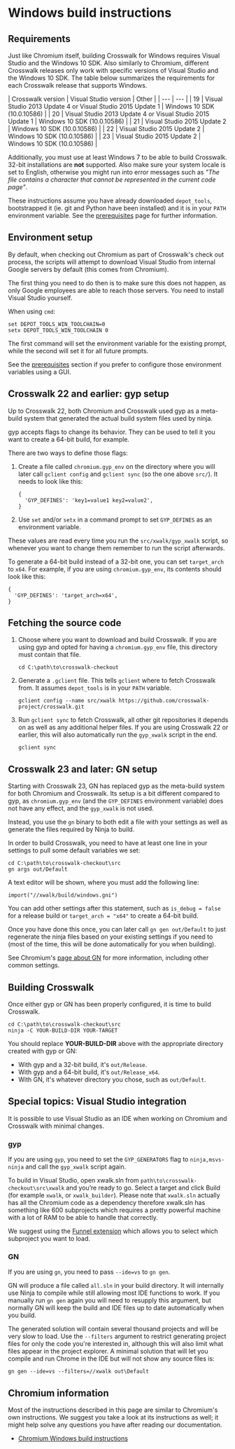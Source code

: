 # Windows build instructions

## Requirements

Just like Chromium itself, building Crosswalk for Windows requires Visual Studio and the Windows 10 SDK. Also similarly to Chromium, different Crosswalk releases only work with specific versions of Visual Studio and the Windows 10 SDK. The table below summarizes the requirements for each Crosswalk release that supports Windows.

| Crosswalk version | Visual Studio version | Other |
| --- | --- |
| 19 | Visual Studio 2013 Update 4 or Visual Studio 2015 Update 1 | Windows 10 SDK (10.0.10586) |
| 20 | Visual Studio 2013 Update 4 or Visual Studio 2015 Update 1 | Windows 10 SDK (10.0.10586) |
| 21 | Visual Studio 2015 Update 2 | Windows 10 SDK (10.0.10586) |
| 22 | Visual Studio 2015 Update 2 | Windows 10 SDK (10.0.10586) |
| 23 | Visual Studio 2015 Update 2 | Windows 10 SDK (10.0.10586) |

Additionally, you must use at least Windows 7 to be able to build Crosswalk.
32-bit installations are **not** supported. Also make sure your system locale
is set to English, otherwise you might run into error messages such as _"The
file contains a character that cannot be represented in the current code
page"_.

These instructions assume you have already downloaded `depot_tools`,
bootstrapped it (ie. git and Python have been installed) and it is in your
`PATH` environment variable. See the [prerequisites](prerequisites.html) page
for further information.

## Environment setup

By default, when checking out Chromium as part of Crosswalk's check out
process, the scripts will attempt to download Visual Studio from internal
Google servers by default (this comes from Chromium).

The first thing you need to do then is to make sure this does not happen, as
only Google employees are able to reach those servers. You need to install
Visual Studio yourself.

When using `cmd`:

    set DEPOT_TOOLS_WIN_TOOLCHAIN=0
    setx DEPOT_TOOLS_WIN_TOOLCHAIN 0

The first command will set the environment variable for the existing prompt,
while the second will set it for all future prompts.

See the [prerequisites](prerequisites.html) section if you prefer to configure
those environment variables using a GUI.

## Crosswalk 22 and earlier: gyp setup

Up to Crosswalk 22, both Chromium and Crosswalk used gyp as a meta-build system
that generated the actual build system files used by ninja.

gyp accepts flags to change its behavior. They can be used to tell it you want
to create a 64-bit build, for example.

There are two ways to define those flags:

1. Create a file called `chromium.gyp_env` on the directory where you will
   later call `gclient config` and `gclient sync` (so the one above `src/`).
   It needs to look like this:

    ```
    {
      'GYP_DEFINES': 'key1=value1 key2=value2',
    }
    ```

1. Use `set` and/or `setx` in a command prompt to set `GYP_DEFINES` as an
   environment variable.

These values are read every time you run the `src/xwalk/gyp_xwalk` script, so
whenever you want to change them remember to run the script afterwards.

To generate a 64-bit build instead of a 32-bit one, you can set `target_arch`
to `x64`. For example, if you are using `chromium.gyp_env`, its contents should
look like this:

```
{
  'GYP_DEFINES': 'target_arch=x64',
}
```

## Fetching the source code

1. Choose where you want to download and build Crosswalk. If you are using gyp
   and opted for having a `chromium.gyp_env` file, this directory must contain
   that file.

   ```
   cd C:\path\to\crosswalk-checkout
   ```

1. Generate a `.gclient` file. This tells `gclient` where to fetch Crosswalk
   from. It assumes `depot_tools` is in your `PATH` variable.

    ```
    gclient config --name src/xwalk https://github.com/crosswalk-project/crosswalk.git
    ```

1. Run `gclient sync` to fetch Crosswalk, all other git repositories it depends
   on as well as any additional helper files. If you are using Crosswalk 22 or
   earlier, this will also automatically run the `gyp_xwalk` script in the end.

    ```
    gclient sync
    ```

## Crosswalk 23 and later: GN setup

Starting with Crosswalk 23, GN has replaced gyp as the meta-build system for
both Chromium and Crosswalk. Its setup is a bit different compared to gyp, as
`chromium.gyp_env` (and the `GYP_DEFINES` environment variable) does not have
any effect, and the `gyp_xwalk` is not used.

Instead, you use the `gn` binary to both edit a file with your settings as well
as generate the files required by Ninja to build.

In order to build Crosswalk, you need to have at least one line in your
settings to pull some default variables we set:

```
cd C:\path\to\crosswalk-checkout\src
gn args out/Default
```

A text editor will be shown, where you must add the following line:

```
import("//xwalk/build/windows.gni")
```

You can add other settings after this statement, such as `is_debug = false` for
a release build or `target_arch = "x64"` to create a 64-bit build.

Once you have done this once, you can later call `gn gen out/Default` to just
regenerate the ninja files based on your existing settings if you need to (most
of the time, this will be done automatically for you when building).

See Chromium's
[page about GN](https://www.chromium.org/developers/gn-build-configuration) for
more information, including other common settings.

## Building Crosswalk

Once either gyp or GN has been properly configured, it is time to build
Crosswalk.

```
cd C:\path\to\crosswalk-checkout\src
ninja -C YOUR-BUILD-DIR YOUR-TARGET
```

You should replace **YOUR-BUILD-DIR** above with the appropriate directory
created with gyp or GN:
* With gyp and a 32-bit build, it's `out/Release`.
* With gyp and a 64-bit build, it's `out/Release_x64`.
* With GN, it's whatever directory you chose, such as `out/Default`.

## Special topics: Visual Studio integration

It is possible to use Visual Studio as an IDE when working on Chromium and
Crosswalk with minimal changes.

### gyp

If you are using `gyp`, you need to set the `GYP_GENERATORS` flag to
`ninja,msvs-ninja` and call the `gyp_xwalk` script again.

To build in Visual Studio, open xwalk.sln from
`path\to\crosswalk-checkout\src\xwalk` and you’re ready to go. Select a target
and click Build (for example `xwalk`, or `xwalk_builder`). Please note that
`xwalk.sln` actually has all the Chromium code as a dependency therefore
xwalk.sln has something like 600 subprojects which requires a pretty powerful
machine with a lot of RAM to be able to handle that correctly.

We suggest using the [Funnel extension](http://vsfunnel.com/) which allows you
to select which subproject you want to load.

### GN

If you are using `gn`, you need to pass `--ide=vs` to `gn gen`.

GN will produce a file called `all.sln` in your build directory. It will
internally use Ninja to compile while still allowing most IDE functions to
work. If you manually run `gn gen` again you will need to resupply this
argument, but normally GN will keep the build and IDE files up to date
automatically when you build.

The generated solution will contain several thousand projects and will be very
slow to load. Use the `--filters` argument to restrict generating project files
for only the code you're interested in, although this will also limit what
files appear in the project explorer. A minimal solution that will let you
compile and run Chrome in the IDE but will not show any source files is:

    gn gen --ide=vs --filters=//xwalk out\Default

## Chromium information

Most of the instructions described in this page are similar to Chromium's own
instructions. We suggest you take a look at its instructions as well; it might
help solve any questions you have after reading our documentation.

* [Chromium Windows build instructions](https://chromium.googlesource.com/chromium/src/+/master/docs/windows_build_instructions.md)
